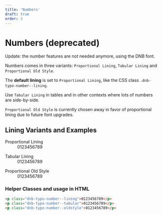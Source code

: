 ```yaml
---
title: 'Numbers'
draft: true
order: 3
---
```


# Numbers (deprecated)

Update: the number features are not needed anymore, using the DNB font.

Numbers comes in three variants: `Proportional Lining`, `Tabular Lining` and `Proportional Old Style`.

The **default lining** is set to `Proportional Lining`, like the CSS class `.dnb-typo-number--lining`.

Use `Tabular Lining` in tables and in other contexts where lots of numbers are side-by-side.

`Proportional Old Style` is currently chosen away in favor of proportional lining due to future font upgrades.

## Lining Variants and Examples

<div class="example-box">
  <dl>
    <dt>Proportional Lining</dt>
    <dd class="dnb-typo-number--lining">0123456789</dd>
  </dl>
  <dl>
    <dt>Tabular Lining</dt>
    <dd class="dnb-typo-number--tabular">0123456789</dd>
  </dl>
  <dl>
    <dt>Proportional Old Style</dt>
    <dd class="dnb-typo-number--oldstyle">0123456789</dd>
  </dl>
</div>

### Helper Classes and usage in HTML

```html
<p class="dnb-typo-number--lining">0123456789</p>
<p class="dnb-typo-number--tabular">0123456789</p>
<p class="dnb-typo-number--oldstyle">0123456789</p>
```
